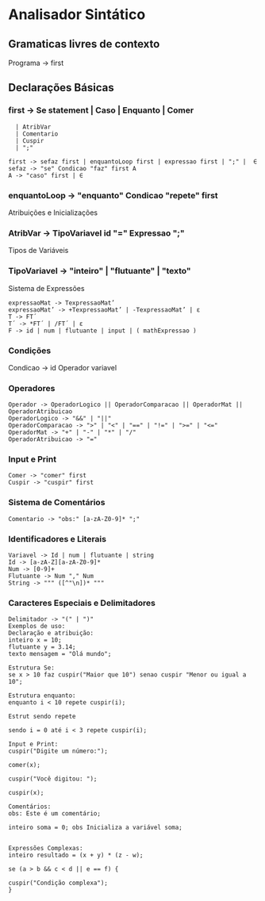 <h1>Analisador Sintático</h1>
<h2>Gramaticas livres de contexto</h2>

Programa -> first

<h2>Declarações Básicas</h2>

<h3>first -> Se statement | Caso | Enquanto | Comer</h3> 

      | AtribVar 
      | Comentario 
      | Cuspir 
      | ";"

```
first -> sefaz first | enquantoLoop first | expressao first | ";" |  ∈
sefaz -> "se" Condicao "faz" first A
A -> "caso" first | ∈
```

<h3>enquantoLoop -> "enquanto" Condicao "repete" first</h3>

Atribuições e Inicializações

<h3>AtribVar -> TipoVariavel id "=" Expressao ";"</h3>

Tipos de Variáveis

<h3>TipoVariavel -> "inteiro" | "flutuante" | "texto"</h3>

Sistema de Expressões

```
expressaoMat -> TexpressaoMat’
expressaoMat’ -> +TexpressaoMat’ | -TexpressaoMat’ | ε
T -> FT´
T´ -> *FT´ | /FT´ | ε
F -> id | num | flutuante | input | ( mathExpressao )

```
<h3>Condições</h3>

Condicao -> id Operador variavel

<h3>Operadores</h3>

```
Operador -> OperadorLogico || OperadorComparacao || OperadorMat || OperadorAtribuicao
OperadorLogico -> "&&" | "||"
OperadorComparacao -> ">" | "<" | "==" | "!=" | ">=" | "<="
OperadorMat -> "+" | "-" | "*" | "/"
OperadorAtribuicao -> "="
```
<h3>Input e Print</h3>

```
Comer -> "comer" first
Cuspir -> "cuspir" first
```

<h3>Sistema de Comentários</h3>

```
Comentario -> "obs:" [a-zA-Z0-9]* ";"
```

<h3>Identificadores e Literais</h3>

```
Variavel -> Id | num | flutuante | string
Id -> [a-zA-Z][a-zA-Z0-9]*
Num -> [0-9]+
Flutuante -> Num "," Num
String -> """ ([^"\n])* """
```
<h3>Caracteres Especiais e Delimitadores</h3>

```
Delimitador -> "(" | ")"
Exemplos de uso:
Declaração e atribuição:
inteiro x = 10;
flutuante y = 3.14;
texto mensagem = "Olá mundo";

Estrutura Se:
se x > 10 faz cuspir("Maior que 10") senao cuspir "Menor ou igual a 10";

Estrutura enquanto:
enquanto i < 10 repete cuspir(i);

Estrut sendo repete

sendo i = 0 até i < 3 repete cuspir(i);

Input e Print:
cuspir("Digite um número:");

comer(x);

cuspir("Você digitou: ");

cuspir(x);

Comentários:
obs: Este é um comentário;

inteiro soma = 0; obs Inicializa a variável soma;


Expressões Complexas:
inteiro resultado = (x + y) * (z - w);

se (a > b && c < d || e == f) {

cuspir("Condição complexa");
}

```
